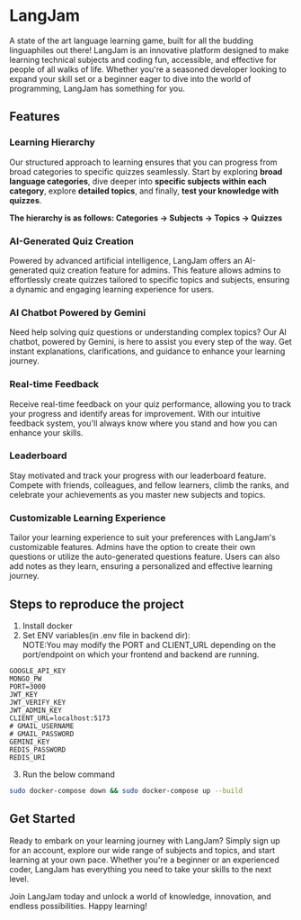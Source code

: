 # LangJam

A state of the art language learning game, built for all the budding linguaphiles out there!
LangJam is an innovative platform designed to make learning technical subjects and coding fun, accessible, and effective for people of all walks of life. Whether you're a seasoned developer looking to expand your skill set or a beginner eager to dive into the world of programming, LangJam has something for you.

## Features

### Learning Hierarchy

Our structured approach to learning ensures that you can progress from broad categories to specific quizzes seamlessly. Start by exploring **broad language categories**, dive deeper into **specific subjects within each category**, explore **detailed topics**, and finally, **test your knowledge with quizzes**.

**The hierarchy is as follows: Categories -> Subjects -> Topics -> Quizzes**

### AI-Generated Quiz Creation

Powered by advanced artificial intelligence, LangJam offers an AI-generated quiz creation feature for admins. This feature allows admins to effortlessly create quizzes tailored to specific topics and subjects, ensuring a dynamic and engaging learning experience for users.

### AI Chatbot Powered by Gemini

Need help solving quiz questions or understanding complex topics? Our AI chatbot, powered by Gemini, is here to assist you every step of the way. Get instant explanations, clarifications, and guidance to enhance your learning journey.

### Real-time Feedback

Receive real-time feedback on your quiz performance, allowing you to track your progress and identify areas for improvement. With our intuitive feedback system, you'll always know where you stand and how you can enhance your skills.

### Leaderboard

Stay motivated and track your progress with our leaderboard feature. Compete with friends, colleagues, and fellow learners, climb the ranks, and celebrate your achievements as you master new subjects and topics.

### Customizable Learning Experience

Tailor your learning experience to suit your preferences with LangJam's customizable features. Admins have the option to create their own questions or utilize the auto-generated questions feature. Users can also add notes as they learn, ensuring a personalized and effective learning journey.

## Steps to reproduce the project
1. Install docker
2. Set ENV variables(in .env file in backend dir): <br />
NOTE:You may modify the PORT and CLIENT_URL depending on the port/endpoint on which your frontend and backend are running.
```
GOOGLE_API_KEY
MONGO_PW
PORT=3000  
JWT_KEY
JWT_VERIFY_KEY
JWT_ADMIN_KEY
CLIENT_URL=localhost:5173
# GMAIL_USERNAME
# GMAIL_PASSWORD
GEMINI_KEY
REDIS_PASSWORD
REDIS_URI
```
3. Run the below command
```bash
sudo docker-compose down && sudo docker-compose up --build
```

## Get Started

Ready to embark on your learning journey with LangJam? Simply sign up for an account, explore our wide range of subjects and topics, and start learning at your own pace. Whether you're a beginner or an experienced coder, LangJam has everything you need to take your skills to the next level.

Join LangJam today and unlock a world of knowledge, innovation, and endless possibilities. Happy learning!

